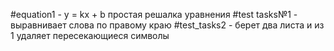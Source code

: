 #equation1 - y = kx + b простая решалка уравнения
#test tasks№1 - выравнивает слова по правому краю
#test_tasks2 - берет два листа и из 1 удаляет пересекающиеся символы